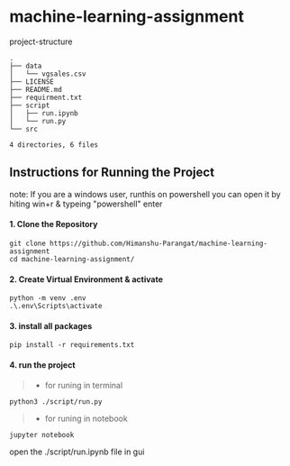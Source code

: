 # machine-learning-assignment


project-structure
```
.
├── data
│   └── vgsales.csv
├── LICENSE
├── README.md
├── requirment.txt
├── script
│   ├── run.ipynb
│   └── run.py
└── src

4 directories, 6 files

```

## Instructions for Running the Project
note: If you are a windows user, runthis on powershell
you can open it by hiting win+r & typeing "powershell" enter



#### 1. Clone the Repository
```
git clone https://github.com/Himanshu-Parangat/machine-learning-assignment
cd machine-learning-assignment/
```

#### 2. Create Virtual Environment & activate
```
python -m venv .env
.\.env\Scripts\activate
```

#### 3. install all packages
```
pip install -r requirements.txt
```

#### 4. run the project

> * for runing in terminal 
```
python3 ./script/run.py
```

> * for runing in notebook
```
jupyter notebook
```
open the ./script/run.ipynb file in gui
